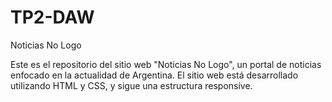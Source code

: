 # TP2-DAW

Noticias No Logo

Este es el repositorio del sitio web "Noticias No Logo", un portal de noticias enfocado en la actualidad de Argentina. El sitio web está desarrollado utilizando HTML y CSS, y sigue una estructura responsive.